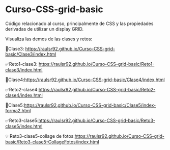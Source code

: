 # Curso-CSS-grid-basic
Código relacionado al curso, principalmente de CSS y las propiedades derivadas de utilizar un display GRID.

Visualiza las demos de las clases y retos:

📕Clase3: https://raulsr92.github.io/Curso-CSS-grid-basic/Clase3/index.html

✅Reto1-clase3: https://raulsr92.github.io/Curso-CSS-grid-basic/Reto1-clase3/index.html

📕Clase4:https://raulsr92.github.io/Curso-CSS-grid-basic/Clase4/index.html

✅Reto2-clase4:https://raulsr92.github.io/Curso-CSS-grid-basic/Reto2-clase4/index.html

📕Clase5:https://raulsr92.github.io/Curso-CSS-grid-basic/Clase5/index-forma2.html

✅Reto3-clase5:https://raulsr92.github.io/Curso-CSS-grid-basic/Reto3-clase5/index.html

💡 Reto3-clase5-collage de fotos:https://raulsr92.github.io/Curso-CSS-grid-basic/Reto3-clase5-CollageFotos/index.html


